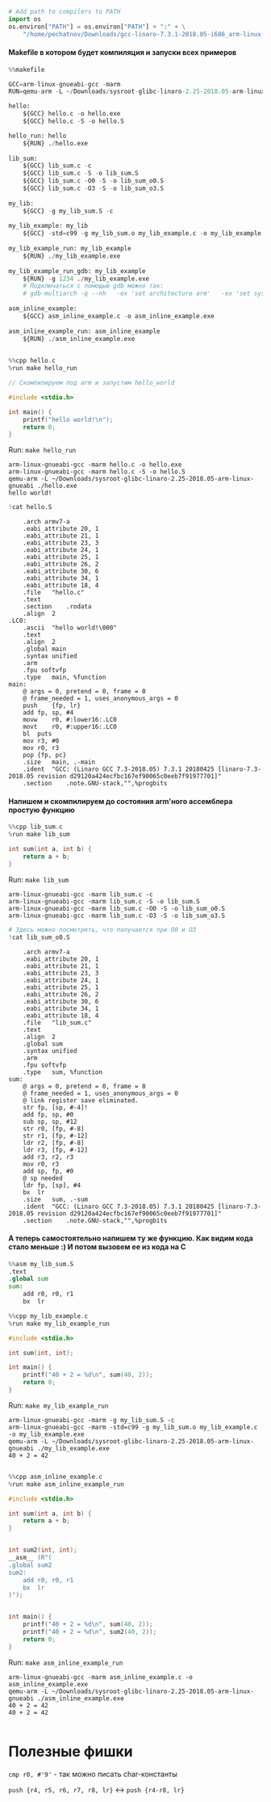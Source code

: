 



```python
# Add path to compilers to PATH
import os
os.environ["PATH"] = os.environ["PATH"] + ":" + \
    "/home/pechatnov/Downloads/gcc-linaro-7.3.1-2018.05-i686_arm-linux-gnueabi/bin/"

```

#### Makefile в котором будет компиляция и запуски всех примеров


```python
%%makefile 

GCC=arm-linux-gnueabi-gcc -marm
RUN=qemu-arm -L ~/Downloads/sysroot-glibc-linaro-2.25-2018.05-arm-linux-gnueabi

hello:
    ${GCC} hello.c -o hello.exe
    ${GCC} hello.c -S -o hello.S

hello_run: hello
    ${RUN} ./hello.exe   
    
lib_sum:
    ${GCC} lib_sum.c -c
    ${GCC} lib_sum.c -S -o lib_sum.S
    ${GCC} lib_sum.c -O0 -S -o lib_sum_o0.S
    ${GCC} lib_sum.c -O3 -S -o lib_sum_o3.S
    
my_lib:
    ${GCC} -g my_lib_sum.S -c
    
my_lib_example: my_lib
    ${GCC} -std=c99 -g my_lib_sum.o my_lib_example.c -o my_lib_example.exe
    
my_lib_example_run: my_lib_example
    ${RUN} ./my_lib_example.exe 
    
my_lib_example_run_gdb: my_lib_example
    ${RUN} -g 1234 ./my_lib_example.exe 
    # Подключаться с помощью gdb можно так:
    # gdb-multiarch -q --nh   -ex 'set architecture arm'   -ex 'set sysroot ~/Downloads/sysroot-glibc-linaro-2.25-2018.05-arm-linux-gnueabi'   -ex 'file ./my_lib_example.exe'   -ex 'target remote localhost:1234'   -ex 'break main'   -ex continue   -ex 'layout split'
    
asm_inline_example:
    ${GCC} asm_inline_example.c -o asm_inline_example.exe
    
asm_inline_example_run: asm_inline_example
    ${RUN} ./asm_inline_example.exe
    
```


```cpp
%%cpp hello.c
%run make hello_run

// Скомпилируем под arm и запустим hello_world 

#include <stdio.h>

int main() {
    printf("hello world!\n");
    return 0;
}

```


Run: `make hello_run`


    arm-linux-gnueabi-gcc -marm hello.c -o hello.exe
    arm-linux-gnueabi-gcc -marm hello.c -S -o hello.S
    qemu-arm -L ~/Downloads/sysroot-glibc-linaro-2.25-2018.05-arm-linux-gnueabi ./hello.exe   
    hello world!



```python
!cat hello.S
```

    	.arch armv7-a
    	.eabi_attribute 20, 1
    	.eabi_attribute 21, 1
    	.eabi_attribute 23, 3
    	.eabi_attribute 24, 1
    	.eabi_attribute 25, 1
    	.eabi_attribute 26, 2
    	.eabi_attribute 30, 6
    	.eabi_attribute 34, 1
    	.eabi_attribute 18, 4
    	.file	"hello.c"
    	.text
    	.section	.rodata
    	.align	2
    .LC0:
    	.ascii	"hello world!\000"
    	.text
    	.align	2
    	.global	main
    	.syntax unified
    	.arm
    	.fpu softvfp
    	.type	main, %function
    main:
    	@ args = 0, pretend = 0, frame = 0
    	@ frame_needed = 1, uses_anonymous_args = 0
    	push	{fp, lr}
    	add	fp, sp, #4
    	movw	r0, #:lower16:.LC0
    	movt	r0, #:upper16:.LC0
    	bl	puts
    	mov	r3, #0
    	mov	r0, r3
    	pop	{fp, pc}
    	.size	main, .-main
    	.ident	"GCC: (Linaro GCC 7.3-2018.05) 7.3.1 20180425 [linaro-7.3-2018.05 revision d29120a424ecfbc167ef90065c0eeb7f91977701]"
    	.section	.note.GNU-stack,"",%progbits


#### Напишем и скомпилируем до состояния arm'ного ассемблера простую функцию


```cpp
%%cpp lib_sum.c
%run make lib_sum

int sum(int a, int b) {
    return a + b;
}
```


Run: `make lib_sum`


    arm-linux-gnueabi-gcc -marm lib_sum.c -c
    arm-linux-gnueabi-gcc -marm lib_sum.c -S -o lib_sum.S
    arm-linux-gnueabi-gcc -marm lib_sum.c -O0 -S -o lib_sum_o0.S
    arm-linux-gnueabi-gcc -marm lib_sum.c -O3 -S -o lib_sum_o3.S



```python
# Здесь можно посмотреть, что получается при O0 и O3
!cat lib_sum_o0.S
```

    	.arch armv7-a
    	.eabi_attribute 20, 1
    	.eabi_attribute 21, 1
    	.eabi_attribute 23, 3
    	.eabi_attribute 24, 1
    	.eabi_attribute 25, 1
    	.eabi_attribute 26, 2
    	.eabi_attribute 30, 6
    	.eabi_attribute 34, 1
    	.eabi_attribute 18, 4
    	.file	"lib_sum.c"
    	.text
    	.align	2
    	.global	sum
    	.syntax unified
    	.arm
    	.fpu softvfp
    	.type	sum, %function
    sum:
    	@ args = 0, pretend = 0, frame = 8
    	@ frame_needed = 1, uses_anonymous_args = 0
    	@ link register save eliminated.
    	str	fp, [sp, #-4]!
    	add	fp, sp, #0
    	sub	sp, sp, #12
    	str	r0, [fp, #-8]
    	str	r1, [fp, #-12]
    	ldr	r2, [fp, #-8]
    	ldr	r3, [fp, #-12]
    	add	r3, r2, r3
    	mov	r0, r3
    	add	sp, fp, #0
    	@ sp needed
    	ldr	fp, [sp], #4
    	bx	lr
    	.size	sum, .-sum
    	.ident	"GCC: (Linaro GCC 7.3-2018.05) 7.3.1 20180425 [linaro-7.3-2018.05 revision d29120a424ecfbc167ef90065c0eeb7f91977701]"
    	.section	.note.GNU-stack,"",%progbits


#### А теперь самостоятельно напишем ту же функцию. Как видим кода стало меньше :) И потом вызовем ее из кода на С


```python
%%asm my_lib_sum.S
.text
.global sum
sum:
    add r0, r0, r1
    bx  lr
```


```cpp
%%cpp my_lib_example.c
%run make my_lib_example_run

#include <stdio.h>

int sum(int, int);

int main() {
    printf("40 + 2 = %d\n", sum(40, 2));
    return 0;
}
```


Run: `make my_lib_example_run`


    arm-linux-gnueabi-gcc -marm -g my_lib_sum.S -c
    arm-linux-gnueabi-gcc -marm -std=c99 -g my_lib_sum.o my_lib_example.c -o my_lib_example.exe
    qemu-arm -L ~/Downloads/sysroot-glibc-linaro-2.25-2018.05-arm-linux-gnueabi ./my_lib_example.exe 
    40 + 2 = 42



```python

```


```cpp
%%cpp asm_inline_example.c
%run make asm_inline_example_run

#include <stdio.h>

int sum(int a, int b) {
    return a + b;
}


int sum2(int, int);
__asm__ (R"(
.global sum2
sum2:
    add r0, r0, r1
    bx  lr
)");


int main() {
    printf("40 + 2 = %d\n", sum(40, 2));
    printf("40 + 2 = %d\n", sum2(40, 2));
    return 0;
}
```


Run: `make asm_inline_example_run`


    arm-linux-gnueabi-gcc -marm asm_inline_example.c -o asm_inline_example.exe
    qemu-arm -L ~/Downloads/sysroot-glibc-linaro-2.25-2018.05-arm-linux-gnueabi ./asm_inline_example.exe
    40 + 2 = 42
    40 + 2 = 42



```python

```

# Полезные фишки

`cmp r0, #'9'` - так можно писать char-константы

`push {r4, r5, r6, r7, r8, lr}` <-> `push {r4-r8, lr}`


```python

```
